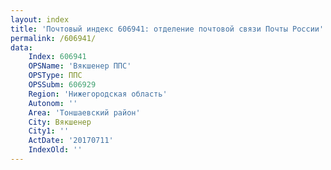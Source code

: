 ```yaml
---
layout: index
title: 'Почтовый индекс 606941: отделение почтовой связи Почты России'
permalink: /606941/
data:
    Index: 606941
    OPSName: 'Вякшенер ППС'
    OPSType: ППС
    OPSSubm: 606929
    Region: 'Нижегородская область'
    Autonom: ''
    Area: 'Тоншаевский район'
    City: Вякшенер
    City1: ''
    ActDate: '20170711'
    IndexOld: ''
---
```

